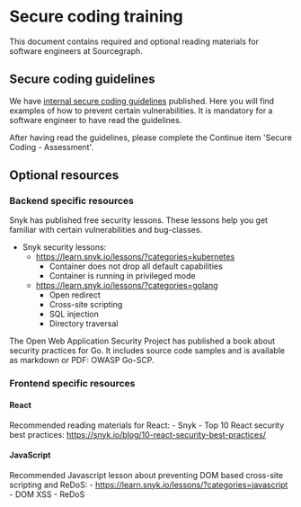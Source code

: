 # Secure coding training
This document contains required and optional reading materials for software engineers at Sourcegraph.

## Secure coding guidelines
We have [internal secure coding guidelines](https://sourcegraph.sourcegraph.com/notebooks/Tm90ZWJvb2s6Njc=) published. Here you will find examples of how to prevent certain vulnerabilities. It is mandatory for a software engineer to have read the guidelines.

After having read the guidelines, please complete the Continue item 'Secure Coding - Assessment'.

## Optional resources

### Backend specific resources
Snyk has published free security lessons. These lessons help you get familiar with certain vulnerabilities and bug-classes.

- Snyk security lessons:
    - https://learn.snyk.io/lessons/?categories=kubernetes
        - Container does not drop all default capabilities
        - Container is running in privileged mode
    - https://learn.snyk.io/lessons/?categories=golang
        - Open redirect
        - Cross-site scripting
        - SQL injection
        - Directory traversal

The Open Web Application Security Project has published a book about security practices for Go. It includes source code samples and is available as markdown or PDF: OWASP Go-SCP.

### Frontend specific resources

#### React
Recommended reading materials for React:
    -  Snyk - Top 10 React security best practices: https://snyk.io/blog/10-react-security-best-practices/

#### JavaScript
Recommended Javascript lesson about preventing DOM based cross-site scripting and ReDoS:
    - https://learn.snyk.io/lessons/?categories=javascript
        - DOM XSS
        - ReDoS
